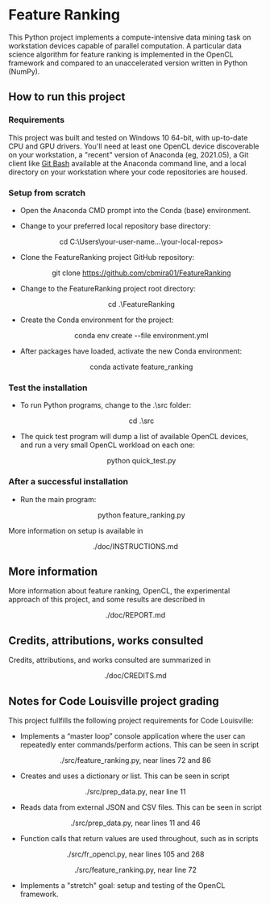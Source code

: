 
# Feature Ranking

This Python project implements a compute-intensive data mining task on 
workstation devices capable of parallel computation. A particular data science 
algorithm for feature ranking is implemented in the OpenCL framework and 
compared to an unaccelerated version written in Python (NumPy).

## How to run this project

### Requirements

This project was built and tested on Windows 10 64-bit, with up-to-date 
CPU and GPU drivers. You'll need at least one OpenCL device discoverable on 
your workstation, a "recent" version of Anaconda (eg, 2021.05), a Git 
client like [Git Bash](https://git-scm.com) available at the Anaconda command 
line, and a local directory on your workstation where your code repositories
are housed.

### Setup from scratch

- Open the Anaconda CMD prompt into the Conda (base) environment.

- Change to your preferred local repository base directory: 
      <p align="center">cd C:\Users\your-user-name\...\your-local-repos></p> 

- Clone the FeatureRanking project GitHub repository: 
      <p align="center">git clone https://github.com/cbmira01/FeatureRanking</p> 

- Change to the FeatureRanking project root directory: 
      <p align="center">cd .\FeatureRanking</p> 

- Create the Conda environment for the project: 
      <p align="center">conda env create --file environment.yml</p> 

- After packages have loaded, activate the new Conda environment:
      <p align="center">conda activate feature_ranking</p> 

### Test the installation

- To run Python programs, change to the .\src folder: 
    <p align="center">cd .\src</p> 

- The quick test program will dump a list of available OpenCL devices,
  and run a very small OpenCL workload on each one: 
      <p align="center">python quick_test.py</p> 

### After a successful installation

- Run the main program: 
      <p align="center">python feature_ranking.py</p> 

More information on setup is available in 
<p align="center">./doc/INSTRUCTIONS.md</p> 

## More information

More information about feature ranking, OpenCL, the experimental approach of
this project, and some results are described in
<p align="center">./doc/REPORT.md</p> 

## Credits, attributions, works consulted

Credits, attributions, and works consulted are summarized in 
<p align="center">./doc/CREDITS.md</p> 

## Notes for Code Louisville project grading

This project fullfills the following project requirements for Code Louisville:

- Implements a “master loop” console application where the user can repeatedly 
enter commands/perform actions. This can be seen in script 
<p align="center">./src/feature_ranking.py, near lines 72 and 86 </p>

- Creates and uses a dictionary or list. This can be seen in script 
<p align="center">./src/prep_data.py, near line 11 </p>

- Reads data from external JSON and CSV files. This can be seen in script 
<p align="center">./src/prep_data.py, near lines 11 and 46 </p>

- Function calls that return values are used throughout, such as in scripts
<p align="center">./src/fr_opencl.py, near lines 105 and 268</p>
<p align="center">./src/feature_ranking.py, near line 72</p>

- Implements a "stretch" goal: setup and testing of the OpenCL framework.
